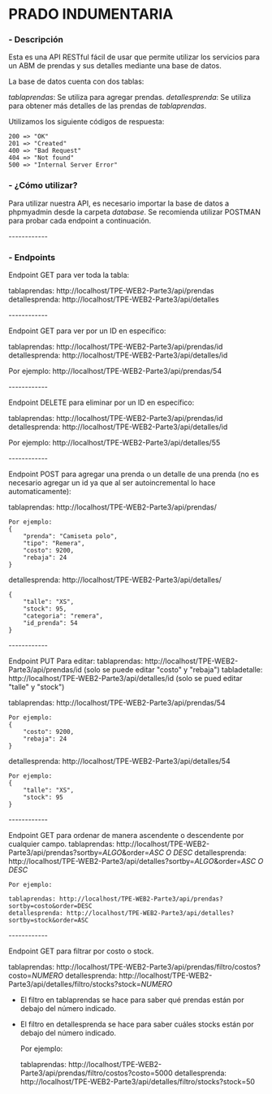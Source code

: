 # **PRADO INDUMENTARIA**

### - Descripción

Esta es una API RESTful fácil de usar que permite utilizar los servicios para un ABM de prendas y sus detalles mediante una base de datos.

La base de datos cuenta con dos tablas:

*tablaprendas*: Se utiliza para agregar prendas.
*detallesprenda*: Se utiliza para obtener más detalles de las prendas de *tablaprendas*. 

Utilizamos los siguiente códigos de respuesta:

    200 => "OK"
    201 => "Created"
    400 => "Bad Request"
    404 => "Not found"
    500 => "Internal Server Error"

### - ¿Cómo utilizar?

Para utilizar nuestra API, es necesario importar la base de datos a phpmyadmin desde la carpeta *database*. 
Se recomienda utilizar POSTMAN para probar cada endpoint a continuación. 

‎------------

### - Endpoints

Endpoint GET para ver toda la tabla:

tablaprendas: http://localhost/TPE-WEB2-Parte3/api/prendas
detallesprenda: http://localhost/TPE-WEB2-Parte3/api/detalles

‎------------

Endpoint GET para ver por un ID en específico:

tablaprendas: http://localhost/TPE-WEB2-Parte3/api/prendas/id 
detallesprenda: http://localhost/TPE-WEB2-Parte3/api/detalles/id

Por ejemplo: http://localhost/TPE-WEB2-Parte3/api/prendas/54

‎------------

Endpoint DELETE para eliminar por un ID en específico: 

tablaprendas: http://localhost/TPE-WEB2-Parte3/api/prendas/id 
detallesprenda: http://localhost/TPE-WEB2-Parte3/api/detalles/id

Por ejemplo: http://localhost/TPE-WEB2-Parte3/api/detalles/55

‎------------

Endpoint POST para agregar una prenda o un detalle de una prenda (no es necesario agregar un id ya que al ser autoincremental lo hace automaticamente):

tablaprendas: http://localhost/TPE-WEB2-Parte3/api/prendas/

    Por ejemplo:
    {
        "prenda": "Camiseta polo",
        "tipo": "Remera",
        "costo": 9200,
        "rebaja": 24
    }

detallesprenda: http://localhost/TPE-WEB2-Parte3/api/detalles/

    {
        "talle": "XS",
        "stock": 95,
        "categoria": "remera",
        "id_prenda": 54
    }

‎------------

Endpoint PUT Para editar: 
tablaprendas: http://localhost/TPE-WEB2-Parte3/api/prendas/id (solo se puede editar "costo" y "rebaja")
tabladetalle: http://localhost/TPE-WEB2-Parte3/api/detalles/id (solo se pued editar "talle" y "stock")

tablaprendas: http://localhost/TPE-WEB2-Parte3/api/prendas/54

    Por ejemplo:
    {
        "costo": 9200,
        "rebaja": 24
    }

detallesprenda: http://localhost/TPE-WEB2-Parte3/api/detalles/54

    Por ejemplo:
    {
        "talle": "XS",
        "stock": 95
    }

‎------------

Endpoint GET para ordenar de manera ascendente o descendente por cualquier campo.
tablaprendas: http://localhost/TPE-WEB2-Parte3/api/prendas?sortby=*ALGO*&order=*ASC O DESC*
detallesprenda: http://localhost/TPE-WEB2-Parte3/api/detalles?sortby=*ALGO*&order=*ASC O DESC*

    Por ejemplo:

    tablaprendas: http://localhost/TPE-WEB2-Parte3/api/prendas?sortby=costo&order=DESC
    detallesprenda: http://localhost/TPE-WEB2-Parte3/api/detalles?sortby=stock&order=ASC

‎------------

Endpoint GET para filtrar por costo o stock.

tablaprendas: http://localhost/TPE-WEB2-Parte3/api/prendas/filtro/costos?costo=*NUMERO*
detallesprenda: http://localhost/TPE-WEB2-Parte3/api/detalles/filtro/stocks?stock=*NUMERO*

- El filtro en tablaprendas se hace para saber qué prendas están por debajo del número indicado.
- El filtro en detallesprenda se hace para saber cuáles stocks están por debajo del número indicado.

    Por ejemplo:
    
    tablaprendas: http://localhost/TPE-WEB2-Parte3/api/prendas/filtro/costos?costo=5000
    detallesprenda: http://localhost/TPE-WEB2-Parte3/api/detalles/filtro/stocks?stock=50